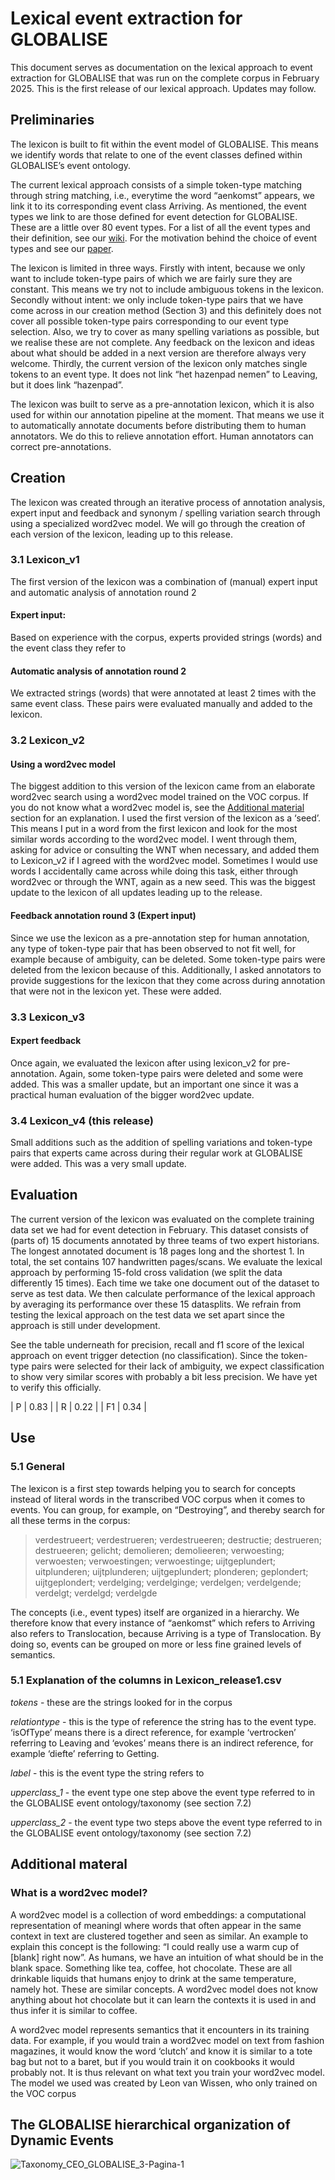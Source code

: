 # Lexical event extraction for GLOBALISE

This document serves as documentation on the lexical approach to event extraction for GLOBALISE that was run on the complete corpus in February 2025. This is the first release of our lexical approach. Updates may follow.

## Preliminaries

The lexicon is built to fit within the event model of GLOBALISE. This means we identify words that relate to one of the event classes defined within GLOBALISE’s event ontology.

The current lexical approach consists of a simple token-type matching through string matching, i.e., everytime the word “aenkomst” appears, we link it to its corresponding event class Arriving. As mentioned, the event types we link to are those defined for event detection for GLOBALISE. These are a little over 80 event types. For a list of all the event types and their definition, see our [wiki](https://github.com/globalise-huygens/nlp-event-detection/wiki). For the motivation behind the choice of event types and see our [paper](https://ceur-ws.org/Vol-3558/paper3332.pdf). 


The lexicon is limited in three ways. Firstly with intent, because we only want to include token-type pairs of which we are fairly sure they are constant. This means we try not to include ambiguous tokens in the lexicon. Secondly without intent: we only include token-type pairs that we have come across in our creation method (Section 3) and this definitely does not cover all possible token-type pairs corresponding to our event type selection. Also, we try to cover as many spelling variations as possible, but we realise these are not complete. Any feedback on the lexicon and ideas about what should be added in a next version are therefore always very welcome. Thirdly, the current version of the lexicon only matches single tokens to an event type. It does not link “het hazenpad nemen” to Leaving, but it does link “hazenpad”. 

The lexicon was built to serve as a pre-annotation lexicon, which it is also used for within our annotation pipeline at the moment. That means we use it to automatically annotate documents before distributing them to human annotators. We do this to relieve annotation effort. Human annotators can correct pre-annotations. 

## Creation

The lexicon was created through an iterative process of annotation analysis, expert input and feedback and synonym / spelling variation search through using a specialized word2vec model. We will go through the creation of each version of the lexicon, leading up to this release. 

### 3.1 Lexicon_v1

The first version of the lexicon was a combination of (manual) expert input and automatic analysis of annotation round 2

#### Expert input:
Based on experience with the corpus, experts provided strings (words) and the event class they refer to

#### Automatic analysis of annotation round 2
We extracted strings (words) that were annotated at least 2 times with the same 	event class. These pairs were evaluated manually and added to the lexicon.

### 3.2 Lexicon_v2

#### Using a word2vec model
The biggest addition to this version of the lexicon came from an elaborate word2vec search using a word2vec model trained on the VOC corpus. If you do not know what a word2vec model is, see the [Additional material](https://github.com/globalise-huygens/nlp-event-lexical-approach/blob/main/README.md#what-is-a-word2vec-model) section for an explanation. I used the first version of the lexicon as a ‘seed’. This means I put in a word from the first lexicon and look for the most similar words according to the word2vec model. I went through them, asking for advice or consulting the WNT when necessary, and added them to Lexicon_v2 if I agreed with the word2vec model. Sometimes I would use words I accidentally came across while doing this task, either through word2vec or through the WNT, again as a new seed. This was the biggest update to the lexicon of all updates leading up to the release.

#### Feedback annotation round 3 (Expert input)
Since we use the lexicon as a pre-annotation step for human annotation, any type 	of token-type pair that has been observed to not fit well, for example because of 	ambiguity, can be deleted. Some token-type pairs were deleted from the lexicon 	because of this. Additionally, I asked annotators to provide suggestions for the 		lexicon that they come across during annotation that were not in the lexicon yet. These were added.

### 3.3 Lexicon_v3

#### Expert feedback
Once again, we evaluated the lexicon after using lexicon_v2 for pre-annotation. Again, some token-type pairs were deleted and some were added. This was a smaller update, but an important one since it was a practical human evaluation of the bigger word2vec update. 

### 3.4 Lexicon_v4 **(this release)**

Small additions such as the addition of spelling variations and token-type pairs that experts came across during their regular work at GLOBALISE were added. This was a very small update.

## Evaluation
The current version of the lexicon was evaluated on the complete training data set we had for event detection in February. This dataset consists of (parts of) 15 documents annotated by three teams of two expert historians. The longest annotated document is 18 pages long and the shortest 1. In total, the set contains 107 handwritten pages/scans. We evaluate the lexical approach by performing 15-fold cross validation (we split the data differently 15 times). Each time we take one document out of the dataset to serve as test data. We then calculate performance of the lexical approach by averaging its performance over these 15 datasplits. We refrain from testing the lexical approach on the test data we set apart since the approach is still under development.

See the table underneath for precision, recall and f1 score of the lexical approach on event trigger detection (no classification). Since the token-type pairs were selected for their lack of ambiguity, we expect classification to show very similar scores with probably a bit less precision. We have yet to verify this officially. 

| P  | 0.83    |
| R | 0.22     |
| F1   | 0.34   |


## Use

### 5.1 General

The lexicon is a first step towards helping you to search for concepts instead of literal words in the transcribed VOC corpus when it comes to events. You can group, for example, on “Destroying”, and thereby search for all these terms in the corpus: 

> verdestrueert; verdestrueren; verdestrueeren; destructie; destrueren; destrueeren; gelicht; demolieren; demolieeren; verwoesting; verwoesten; verwoestingen; verwoestinge; uijtgeplundert; uitplunderen; uijtplunderen; uijtgeplundert; plonderen; geplondert; uijtgeplondert; verdelging; verdelginge; verdelgen; verdelgende; verdelgt; verdelgd; verdelgde

The concepts (i.e., event types) itself are organized in a hierarchy. We therefore know that every instance of “aenkomst” which refers to Arriving also refers to Translocation, because Arriving is a type of Translocation. By doing so, events can be grouped on more or less fine grained levels of semantics. 

### 5.1 Explanation of the columns in Lexicon_release1.csv

_tokens_ - these are the strings looked for in the corpus

_relationtype_ - this is the type of reference the string has to the event type. ‘isOfType’ means there is a direct reference, for example ‘vertrocken’ referring to Leaving and ‘evokes’ means there is an indirect reference, for example ‘diefte’ referring to Getting. 

_label_ - this is the event type the string refers to

_upperclass_1_ - the event type one step above the event type referred to in the GLOBALISE event ontology/taxonomy (see section 7.2)

_upperclass_2_  - the event type two steps above the event type referred to in the GLOBALISE event ontology/taxonomy (see section 7.2)

## Additional materal

### What is a word2vec model?

A word2vec model is a collection of word embeddings: a computational representation of meaningl where words that often appear in the same context in text are clustered together and seen as similar. An example to explain this concept is the following: “I could really use a warm cup of [blank] right now”. As humans, we have an intuition of what should be in the blank space. Something like tea, coffee, hot chocolate. These are all drinkable liquids that humans enjoy to drink at the same temperature, namely hot. These are similar concepts. A word2vec model does not know anything about hot chocolate but it can learn the contexts it is used in and thus infer it is similar to coffee. 

A word2vec model represents semantics that it encounters in its training data. For example, if you would train a word2vec model on text from fashion magazines, it would know the word ‘clutch’ and know it is similar to a tote bag but not to a baret, but if you would train it on cookbooks it would probably not. It is thus relevant on what text you train your word2vec model. The model we used was created by Leon van Wissen, who only trained on the VOC corpus

## The GLOBALISE hierarchical organization of Dynamic Events



![Taxonomy_CEO_GLOBALISE_3-Pagina-1](https://github.com/user-attachments/assets/15a4dada-84e5-4cb7-a4cb-c73d59e2465a)





